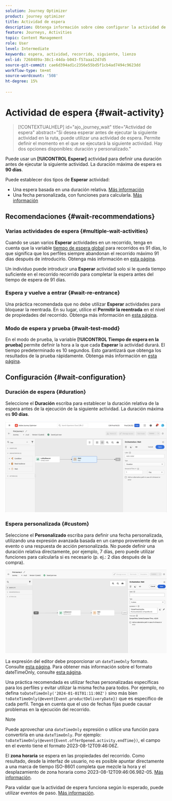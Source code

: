 ```yaml
---
solution: Journey Optimizer
product: journey optimizer
title: Actividad de espera
description: Obtenga información sobre cómo configurar la actividad de espera
feature: Journeys, Activities
topic: Content Management
role: User
level: Intermediate
keywords: espera, actividad, recorrido, siguiente, lienzo
exl-id: 7268489a-38c1-44da-b043-f57aaa12d7d5
source-git-commit: cae6d394ad1c2356e55bd5f1cb4ad7494c9623dd
workflow-type: tm+mt
source-wordcount: '508'
ht-degree: 15%

---
```


# Actividad de espera {#wait-activity}

>[!CONTEXTUALHELP]
>id="ajo_journey_wait"
>title="Actividad de espera"
>abstract="Si desea esperar antes de ejecutar la siguiente actividad en la ruta, puede utilizar una actividad de espera. Permite definir el momento en el que se ejecutará la siguiente actividad. Hay dos opciones disponibles: duración y personalizado."

Puede usar un **[!UICONTROL Esperar]** actividad para definir una duración antes de ejecutar la siguiente actividad.  La duración máxima de espera es **90 días**.

Puede establecer dos tipos de **Esperar** actividad:

* Una espera basada en una duración relativa. [Más información](#duration)
* Una fecha personalizada, con funciones para calcularla. [Más información](#custom)

<!--
* [Email send time optimization](#email_send_time_optimization)
* [Fixed date](#fixed_date) 
-->

## Recomendaciones {#wait-recommendations}

### Varias actividades de espera {#multiple-wait-activities}

Cuando se usan varios **Esperar** actividades en un recorrido, tenga en cuenta que la variable [tiempo de espera global](journey-properties.md#global_timeout) para recorridos es 91 días, lo que significa que los perfiles siempre abandonan el recorrido máximo 91 días después de introducirlo. Obtenga más información en [esta página](journey-properties.md#global_timeout).

Un individuo puede introducir una **Esperar** actividad solo si le queda tiempo suficiente en el recorrido recorrido para completar la espera antes del tiempo de espera de 91 días.

### Espera y vuelve a entrar {#wait-re-entrance}

Una práctica recomendada que no debe utilizar **Esperar** actividades para bloquear la reentrada. En su lugar, utilice el **Permitir la reentrada** en el nivel de propiedades del recorrido. Obtenga más información en [esta página](../building-journeys/journey-properties.md#entrance).

### Modo de espera y prueba {#wait-test-modd}

En el modo de prueba, la variable **[!UICONTROL Tiempo de espera en la prueba]** permite definir la hora a la que cada **Esperar** la actividad durará. El tiempo predeterminado es 10 segundos. Esto garantizará que obtenga los resultados de la prueba rápidamente. Obtenga más información en [esta página](../building-journeys/testing-the-journey.md).

## Configuración {#wait-configuration}

### Duración de espera {#duration}

Seleccione el **Duración** escriba para establecer la duración relativa de la espera antes de la ejecución de la siguiente actividad. La duración máxima es **90 días**.

![Definición de la duración de espera](assets/journey55.png)

<!--
## Fixed date wait{#fixed_date}

Select the date for the execution of the next activity.

![](assets/journey56.png)

-->

### Espera personalizada {#custom}

Seleccione el **Personalizado** escriba para definir una fecha personalizada, utilizando una expresión avanzada basada en un campo proveniente de un evento o una respuesta de acción personalizada. No puede definir una duración relativa directamente, por ejemplo, 7 días, pero puede utilizar funciones para calcularla si es necesario (p. ej.: 2 días después de la compra).

![Definir una espera personalizada con una expresión](assets/journey57.png)

La expresión del editor debe proporcionar un `dateTimeOnly` formato. Consulte [esta página](expression/expressionadvanced.md). Para obtener más información sobre el formato dateTimeOnly, consulte [esta página](expression/data-types.md).

Una práctica recomendada es utilizar fechas personalizadas específicas para los perfiles y evitar utilizar la misma fecha para todos. Por ejemplo, no defina `toDateTimeOnly('2024-01-01T01:11:00Z')` sino más bien `toDateTimeOnly(@event{Event.productDeliveryDate})` que es específico de cada perfil. Tenga en cuenta que el uso de fechas fijas puede causar problemas en la ejecución del recorrido.


>[!NOTE]
>
>Puede aprovechar una `dateTimeOnly` expresión o utilice una función para convertirla en una `dateTimeOnly`. Por ejemplo: `toDateTimeOnly(@event{Event.offerOpened.activity.endTime})`, el campo en el evento tiene el formato 2023-08-12T09:46:06Z.
>
>El **zona horaria** se espera en las propiedades del recorrido. Como resultado, desde la interfaz de usuario, no es posible apuntar directamente a una marca de tiempo ISO-8601 completa que mezcle la hora y el desplazamiento de zona horaria como 2023-08-12T09:46:06.982-05. [Más información](../building-journeys/timezone-management.md).


Para validar que la actividad de espera funciona según lo esperado, puede utilizar eventos de paso. [Más información](../reports/query-examples.md#common-queries).

<!--## Email send time optimization{#email_send_time_optimization}

This type of wait uses a score calculated in Adobe Experience Platform. The score calculates the propensity to click or open an email in the future based on past behavior. Note that the algorithm calculating the score needs a certain amount of data to work. As a result, when it does not have enough data, the default wait time will apply. At publication time, you'll be notified that the default time applies.

>[!NOTE]
>
>The first event of your journey must have a namespace.
>
>This capability is only available after an **[!UICONTROL Email]** activity. You need to have Adobe Campaign Standard.

1. In the **[!UICONTROL Amount of time]** field, define the number of hours to consider to optimize email sending.
1. In the **[!UICONTROL Optimization type]** field, choose if the optimization should increase clicks or opens.
1. In the **[!UICONTROL Default time]** field, define the default time to wait if the predictive send time score is not available.

    >[!NOTE]
    >
    >Note that the send time score can be unavailable because there is not enough data to perform the calculation. In this case, you will be informed, at publication time, that the default time applies.

![](assets/journey57bis.png)-->
